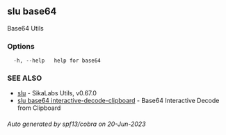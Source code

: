 ## slu base64

Base64 Utils

### Options

```
  -h, --help   help for base64
```

### SEE ALSO

* [slu](slu.md)	 - SikaLabs Utils, v0.67.0
* [slu base64 interactive-decode-clipboard](slu_base64_interactive-decode-clipboard.md)	 - Base64 Interactive Decode from Clipboard

###### Auto generated by spf13/cobra on 20-Jun-2023
